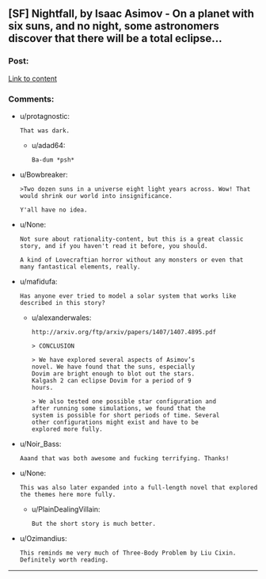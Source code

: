 ## [SF] Nightfall, by Isaac Asimov - On a planet with six suns, and no night, some astronomers discover that there will be a total eclipse...

### Post:

[Link to content](https://www.uni.edu/morgans/astro/course/nightfall.pdf)

### Comments:

- u/protagnostic:
  ```
  That was dark.
  ```

  - u/adad64:
    ```
    Ba-dum *psh*
    ```

- u/Bowbreaker:
  ```
  >Two dozen suns in a universe eight light years across. Wow! That would shrink our world into insignificance.

  Y'all have no idea.
  ```

- u/None:
  ```
  Not sure about rationality-content, but this is a great classic story, and if you haven't read it before, you should.

  A kind of Lovecraftian horror without any monsters or even that many fantastical elements, really.
  ```

- u/mafidufa:
  ```
  Has anyone ever tried to model a solar system that works like described in this story?
  ```

  - u/alexanderwales:
    ```
    http://arxiv.org/ftp/arxiv/papers/1407/1407.4895.pdf

    > CONCLUSION

    > We have explored several aspects of Asimov’s
    novel. We have found that the suns, especially
    Dovim are bright enough to blot out the stars.
    Kalgash 2 can eclipse Dovim for a period of 9
    hours.

    > We also tested one possible star configuration and
    after running some simulations, we found that the
    system is possible for short periods of time. Several
    other configurations might exist and have to be
    explored more fully.
    ```

- u/Noir_Bass:
  ```
  Aaand that was both awesome and fucking terrifying. Thanks!
  ```

- u/None:
  ```
  This was also later expanded into a full-length novel that explored the themes here more fully.
  ```

  - u/PlainDealingVillain:
    ```
    But the short story is much better.
    ```

- u/Ozimandius:
  ```
  This reminds me very much of Three-Body Problem by Liu Cixin.  Definitely worth reading.
  ```

---

